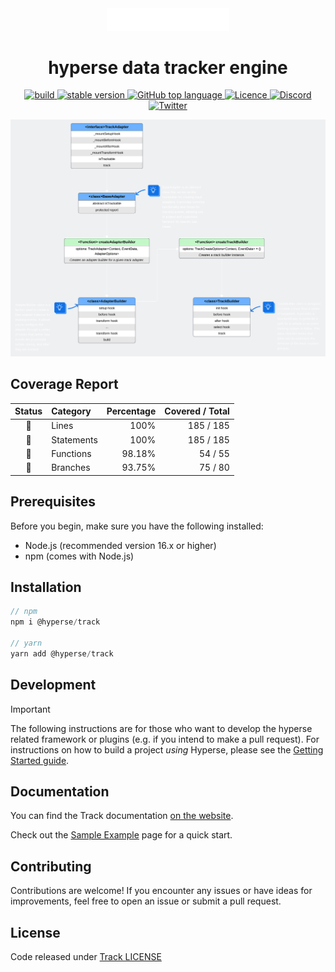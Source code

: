<div align="center">
<img alt="logo" width="196px" src="https://raw.githubusercontent.com/hyperse-io/track/main/website/static/img/logo-readme.svg?sanitize=true"/>
<h1 align="center">hyperse data tracker engine</h1>
</div>

<p align="center">
  <a aria-label="Build" href="https://github.com/hyperse-io/track/actions?query=workflow%3ACI">
    <img alt="build" src="https://img.shields.io/github/actions/workflow/status/hyperse-io/track/ci-integrity.yml?branch=main&label=ci&logo=github&style=flat-quare&labelColor=000000" />
  </a>
  <a aria-label="stable version" href="https://www.npmjs.com/package/@hyperse/track">
    <img alt="stable version" src="https://img.shields.io/npm/v/%40hyperse%2Ftrack?branch=main&label=version&logo=npm&style=flat-quare&labelColor=000000" />
  </a>
  <a aria-label="Top language" href="https://github.com/hyperse-io/track/search?l=typescript">
    <img alt="GitHub top language" src="https://img.shields.io/github/languages/top/hyperse-io/track?style=flat-square&labelColor=000&color=blue">
  </a>
  <a aria-label="Licence" href="https://github.com/hyperse-io/track/blob/main/LICENSE">
    <img alt="Licence" src="https://img.shields.io/github/license/hyperse-io/track?style=flat-quare&labelColor=000000" />
  </a>
  <a aria-label="Discord" href="https://www.hyperse.net/community">
    <img alt="Discord" src="https://img.shields.io/discord/1249658585227460703?label=Discord&color=5865F2" />
  </a>
  <a aria-label="Twitter" href="https://x.com/hyperse_net">
    <img alt="Twitter" src="https://img.shields.io/badge/Twitter-black?logo=x&logoColor=white" />
  </a>
</p>

<img alt="uml" src="https://raw.githubusercontent.com/hyperse-io/track/main/website/static/img/uml.svg"/>

<!-- hyperse-vitest-coverage-reporter-marker-readme -->

## Coverage Report

<table> <thead> <tr> <th align="center">Status</th> <th align="left">Category</th> <th align="right">Percentage</th> <th align="right">Covered / Total</th> </tr> </thead> <tbody> <tr> <td align="center">🔵</td> <td align="left">Lines</td> <td align="right">100%</td> <td align="right">185 / 185</td> </tr> <tr> <td align="center">🔵</td> <td align="left">Statements</td> <td align="right">100%</td> <td align="right">185 / 185</td> </tr> <tr> <td align="center">🔵</td> <td align="left">Functions</td> <td align="right">98.18%</td> <td align="right">54 / 55</td> </tr> <tr> <td align="center">🔵</td> <td align="left">Branches</td> <td align="right">93.75%</td> <td align="right">75 / 80</td> </tr> </tbody> </table>

## Prerequisites

Before you begin, make sure you have the following installed:

- Node.js (recommended version 16.x or higher)
- npm (comes with Node.js)

## Installation

```ts
// npm
npm i @hyperse/track

// yarn
yarn add @hyperse/track
```

## Development

> [!IMPORTANT]
> The following instructions are for those who want to develop the hyperse related framework or plugins (e.g. if you intend to make a pull request). For instructions on how to build a project _using_ Hyperse, please see the [Getting Started guide](https://hyperse-io.github.io/track/docs/intro/installation).

## Documentation

You can find the Track documentation [on the website](https://hyperse-io.github.io/track/).

Check out the [Sample Example](https://hyperse-io.github.io/track/docs/intro/sample-example) page for a quick start.

## Contributing

Contributions are welcome! If you encounter any issues or have ideas for improvements, feel free to open an issue or submit a pull request.

## License

Code released under [Track LICENSE](https://github.com/hyperse-io/track/blob/main/LICENSE)
